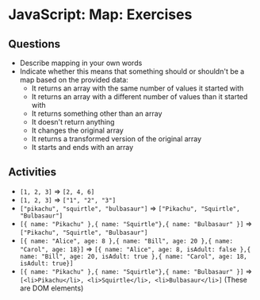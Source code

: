 # JavaScript: Map: Exercises

## Questions

* Describe mapping in your own words
* Indicate whether this means that something should or shouldn't be a map based on the provided data:
  * It returns an array with the same number of values it started with
  * It returns an array with a different number of values than it started with
  * It returns something other than an array
  * It doesn't return anything
  * It changes the original array
  * It returns a transformed version of the original array
  * It starts and ends with an array

## Activities

* `[1, 2, 3]` => `[2, 4, 6]`
* `[1, 2, 3]` => `["1", "2", "3"]`
* `["pikachu", "squirtle", "bulbasaur"]` => `["Pikachu", "Squirtle", "Bulbasaur"]`
* `[{ name: "Pikachu" },{ name: "Squirtle"},{ name: "Bulbasaur" }]` => `["Pikachu", "Squirtle", "Bulbasaur"]`
* `[{ name: "Alice", age: 8 },{ name: "Bill", age: 20 },{ name: "Carol", age: 18}]` => `[{ name: "Alice", age: 8, isAdult: false },{ name: "Bill", age: 20, isAdult: true },{ name: "Carol", age: 18, isAdult: true}]`
* `[{ name: "Pikachu" },{ name: "Squirtle"},{ name: "Bulbasaur" }]` => `[<li>Pikachu</li>, <li>Squirtle</li>, <li>Bulbasaur</li>]` (These are DOM elements)
